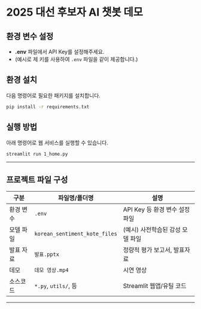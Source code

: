 # 2025 대선 후보자 AI 챗봇 데모

## 환경 변수 설정

* **.env** 파일에서 API Key를 설정해주세요.
* (예시로 제 키를 사용하여 `.env` 파일을 같이 제공합니다.)

## 환경 설치

다음 명령어로 필요한 패키지를 설치합니다.

```bash
pip install -r requirements.txt
```

## 실행 방법

아래 명령어로 웹 서비스를 실행할 수 있습니다.

```bash
streamlit run 1_home.py
```

---

## 프로젝트 파일 구성

| 구분    | 파일명/폴더명                       | 설명                    |
| ----- | ----------------------------- | --------------------- |
| 환경 변수 | `.env`                        | API Key 등 환경 변수 설정 파일 |
| 모델 파일 | `korean_sentiment_kote_files` | (예시) 사전학습된 감성 모델 파일   |
| 발표 자료 | `발표.pptx`                     | 정량적 평가 보고서, 발표자료      |
| 데모    | `데모 영상.mp4`                   | 시연 영상                 |
| 소스코드  | `*.py`, `utils/`, 등           | Streamlit 웹앱/유틸 코드    |

---